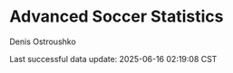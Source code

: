 # Advanced Soccer Statistics
Denis Ostroushko

<!-- gfm -->

Last successful data update: 2025-06-16 02:19:08 CST
